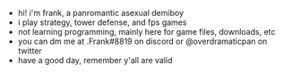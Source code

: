 - hi! i'm frank, a panromantic asexual demiboy
- i play strategy, tower defense, and fps games
- not learning programming, mainly here for game files, downloads, etc
- you can dm me at .Frank#8819 on discord or @overdramaticpan on twitter
- have a good day, remember y'all are valid
